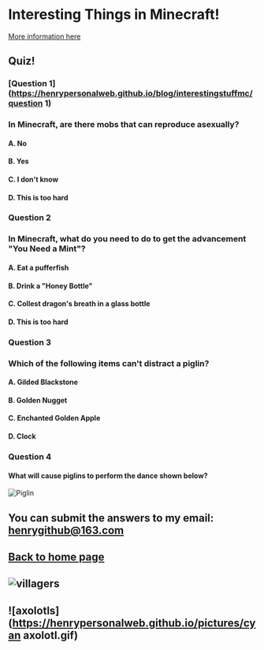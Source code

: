 # Interesting Things in Minecraft!
[More information here](https://minecraft.fandom.com/wiki/Minecraft)

## Quiz!
### [Question 1](https://henrypersonalweb.github.io/blog/interestingstuffmc/question 1)
### In Minecraft, are there mobs that can reproduce asexually?
#### A. No
#### B. Yes
#### C. I don't know
#### D. This is too hard
### Question 2
### In Minecraft, what do you need to do to get the advancement "You Need a Mint"?
#### A. Eat a pufferfish
#### B. Drink a "Honey Bottle"
#### C. Collest dragon's breath in a glass bottle
#### D. This is too hard
### Question 3 
### Which of the following items can't distract a piglin?
#### A. Gilded Blackstone
#### B. Golden Nugget
#### C. Enchanted Golden Apple
#### D. Clock
### Question 4
#### What will cause piglins to perform the dance shown below?
![Piglin](https://henrypersonalweb.github.io/pictures/piglin.gif)
## You can submit the answers to my email: henrygithub@163.com
## [Back to home page](https://henrypersonalweb.github.io/home)

## ![villagers](https://henrypersonalweb.github.io/pictures/villagers.gif)
## ![axolotls](https://henrypersonalweb.github.io/pictures/cyan axolotl.gif)
